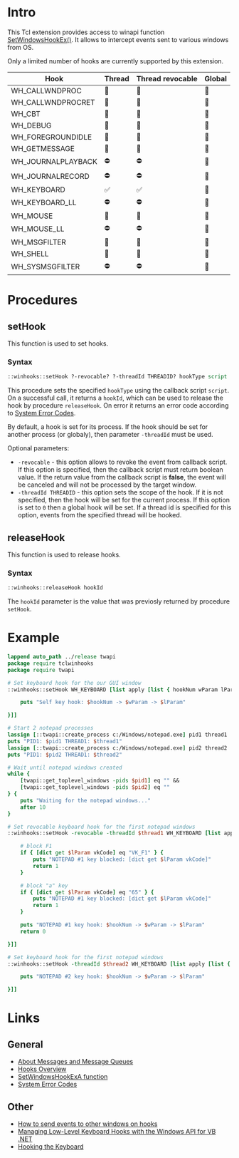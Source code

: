 # Intro
This Tcl extension provides access to winapi function [SetWindowsHookEx()](https://docs.microsoft.com/en-us/windows/win32/api/winuser/nf-winuser-setwindowshookexa). It allows to intercept events sent to various windows from OS.

Only a limited number of hooks are currently supported by this extension.

| Hook | Thread | Thread revocable | Global |
| ---- | ------ | ---------------- | ------ |
| WH_CALLWNDPROC | :black_square_button: | :black_square_button: | :black_square_button:
| WH_CALLWNDPROCRET | :black_square_button: | :black_square_button: | :black_square_button:
| WH_CBT | :black_square_button: | :black_square_button: | :black_square_button:
| WH_DEBUG | :black_square_button: | :black_square_button: | :black_square_button:
| WH_FOREGROUNDIDLE | :black_square_button: | :black_square_button: | :black_square_button:
| WH_GETMESSAGE | :black_square_button: | :black_square_button: | :black_square_button:
| WH_JOURNALPLAYBACK | :no_entry: | :no_entry: | :black_square_button:
| WH_JOURNALRECORD | :no_entry: | :no_entry: | :black_square_button:
| WH_KEYBOARD | :white_check_mark: | :white_check_mark: | :black_square_button:
| WH_KEYBOARD_LL | :no_entry: | :no_entry: | :black_square_button:
| WH_MOUSE | :black_square_button: | :black_square_button: | :black_square_button:
| WH_MOUSE_LL | :no_entry: | :no_entry: | :black_square_button:
| WH_MSGFILTER | :black_square_button: | :black_square_button: | :black_square_button:
| WH_SHELL | :black_square_button: | :black_square_button: | :black_square_button:
| WH_SYSMSGFILTER | :no_entry: | :no_entry: | :black_square_button:

# Procedures
## setHook
This function is used to set hooks.
### Syntax
```tcl
::winhooks::setHook ?-revocable? ?-threadId THREADID? hookType script
```
This procedure sets the specified `hookType` using the callback script `script`. On a successful call, it returns a `hookId`, which can be used to release the hook by procedure `releaseHook`. On error it returns an error code according to [System Error Codes](https://docs.microsoft.com/en-us/windows/win32/debug/system-error-codes).

By default, a hook is set for its process. If the hook should be set for another process (or globaly), then parameter `-threadId` must be used.

Optional parameters:
* `-revocable` - this option allows to revoke the event from callback script. If this option is specified, then the callback script must return boolean value. If the return value from the callback script is **false**, the event will be canceled and will not be processed by the target window.
* `-threadId THREADID` - this option sets the scope of the hook. If it is not specified, then the hook will be set for the current process. If this option is set to `0` then a global hook will be set. If a thread id is specified for this option, events from the specified thread will be hooked.
## releaseHook
This function is used to release hooks.
### Syntax
```tcl
::winhooks::releaseHook hookId
```
The `hookId` parameter is the value that was previosly returned by procedure `setHook`.
# Example
```tcl
lappend auto_path ../release twapi
package require tclwinhooks
package require twapi

# Set keyboard hook for the our GUI window
::winhooks::setHook WH_KEYBOARD [list apply [list { hookNum wParam lParam } {

    puts "Self key hook: $hookNum -> $wParam -> $lParam"

}]]

# Start 2 notepad processes
lassign [::twapi::create_process c:/Windows/notepad.exe] pid1 thread1
puts "PID1: $pid1 THREAD1: $thread1"
lassign [::twapi::create_process c:/Windows/notepad.exe] pid2 thread2
puts "PID1: $pid2 THREAD1: $thread2"

# Wait until notepad windows created
while {
    [twapi::get_toplevel_windows -pids $pid1] eq "" &&
    [twapi::get_toplevel_windows -pids $pid2] eq ""
} {
    puts "Waiting for the notepad windows..."
    after 10
}

# Set revocable keyboard hook for the first notepad windows
::winhooks::setHook -revocable -threadId $thread1 WH_KEYBOARD [list apply [list { hookNum wParam lParam } {

    # block F1
    if { [dict get $lParam vkCode] eq "VK_F1" } {
        puts "NOTEPAD #1 key blocked: [dict get $lParam vkCode]"
        return 1
    }

    # block "a" key
    if { [dict get $lParam vkCode] eq "65" } {
        puts "NOTEPAD #1 key blocked: [dict get $lParam vkCode]"
        return 1
    }

    puts "NOTEPAD #1 key hook: $hookNum -> $wParam -> $lParam"
    return 0

}]]

# Set keyboard hook for the first notepad windows
::winhooks::setHook -threadId $thread2 WH_KEYBOARD [list apply [list { hookNum wParam lParam } {

    puts "NOTEPAD #2 key hook: $hookNum -> $wParam -> $lParam"

}]]
```
# Links
## General
* [About Messages and Message Queues](https://docs.microsoft.com/en-us/windows/win32/winmsg/about-messages-and-message-queues)
* [Hooks Overview](https://docs.microsoft.com/en-us/windows/win32/winmsg/about-hooks)
* [SetWindowsHookExA function](https://docs.microsoft.com/en-us/windows/win32/api/winuser/nf-winuser-setwindowshookexa)
* [System Error Codes](https://docs.microsoft.com/en-us/windows/win32/debug/system-error-codes)
## Other
* [How to send events to other windows on hooks](https://www.codeproject.com/Articles/1037/Hooks-and-DLLs)
* [Managing Low-Level Keyboard Hooks with the Windows API for VB .NET](https://www.codeguru.com/vb/gen/vb_system/keyboard/article.php/c4831/Managing-LowLevel-Keyboard-Hooks-with-the-Windows-API-for-VB-NET.htm)
* [Hooking the Keyboard](https://www.codeguru.com/cpp/w-p/system/keyboard/article.php/c5699/Hooking-the-Keyboard.htm)
